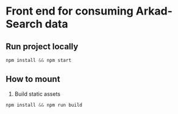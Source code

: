 # Front end for consuming Arkad-Search data

## Run project locally
```js
npm install && npm start
```

## How to mount

1. Build static assets
```js 
npm install && npm run build
```